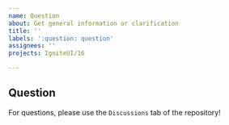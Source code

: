 ```yaml
---
name: Question
about: Get general information or clarification
title: ''
labels: ':question: question'
assignees: ''
projects: IgniteUI/16

---
```


## Question  
For questions, please use the `Discussions` tab of the repository!
